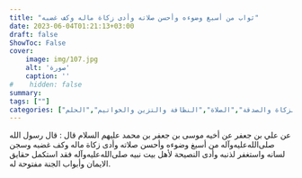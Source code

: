 ```yaml
---
title: "ثواب من أسبغ وضوءه وأحسن صلاته وأدى زكاة ماله وكف غضبه"
date: 2023-06-04T01:21:13+03:00
draft: false
ShowToc: False
cover:
    image: img/107.jpg
    alt: 'صورة'
    caption: ''
#    hidden: false
summary: 
tags: [""]
categories: ["الإنفاق والزكاة والصدقة","الصلاة","النظافة والتزين والخواتيم","الحلم"]
---
```

عن علي بن جعفر عن أخيه موسى بن جعفر بن محمد عليهم
السلام قال : قال رسول الله صلى‌الله‌عليه‌وآله من أسبغ وضوءه وأحسن صلاته وأدى
زكاة ماله وكف غضبه وسجن لسانه واستغفر لذنبه وأدى النصيحة لأهل
بيت نبيه صلى‌الله‌عليه‌وآله فقد استكمل حقايق الايمان وأبواب الجنة مفتوحة له.

